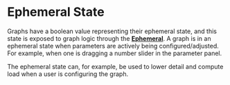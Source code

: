 # Ephemeral State

Graphs have a boolean value representing their ephemeral state, and this state is exposed to graph logic through the [**Ephemeral**](/nodes/Ephemeral/documentation.md). A graph is in an ephemeral state when parameters are actively being configured/adjusted. For example, when one is dragging a number slider in the parameter panel.

The ephemeral state can, for example, be used to lower detail and compute load when a user is configuring the graph.